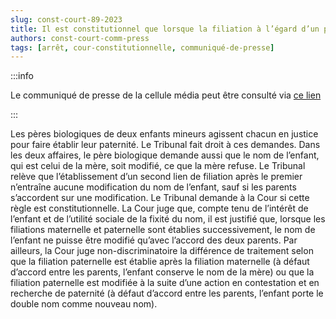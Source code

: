 ```yaml
---   
slug: const-court-89-2023
title: Il est constitutionnel que lorsque la filiation à l’égard d’un parent est établie après la filiation à l’égard de l’autre parent, le nom de l’enfant mineur ne puisse être modifié qu’avec l’accord des deux parents
authors: const-court-comm-press
tags: [arrêt, cour-constitutionnelle, communiqué-de-presse]
---
```


:::info

Le communiqué de presse de la cellule média peut être consulté via [ce lien](https://www.const-court.be/public/f/2023/2023-089f-info.pdf) 

:::

Les pères biologiques de deux enfants mineurs agissent chacun en justice pour faire établir leur paternité. Le Tribunal fait droit à ces demandes. Dans les deux affaires, le père biologique demande aussi que le nom de l’enfant, qui est celui de la mère, soit modifié, ce que la mère refuse. Le Tribunal relève que l’établissement d’un second lien de filiation après le premier n’entraîne aucune modification du nom de l’enfant, sauf si les parents s’accordent sur une modification. Le Tribunal demande à la Cour si cette règle est constitutionnelle.La Cour juge que, compte tenu de l’intérêt de l’enfant et de l’utilité sociale de la fixité du nom, il est justifié que, lorsque les filiations maternelle et paternelle sont établies successivement, le nom de l’enfant ne puisse être modifié qu’avec l’accord des deux parents. Par ailleurs, la Cour juge non-discriminatoire la différence de traitement selon que la filiation paternelle est établie après la filiation maternelle (à défaut d’accord entre les parents, l’enfant conserve le nom de la mère) ou que la filiation paternelle est modifiée à la suite d’une action en contestation et en recherche de paternité (à défaut d’accord entre les parents, l’enfant porte le double nom comme nouveau nom).
